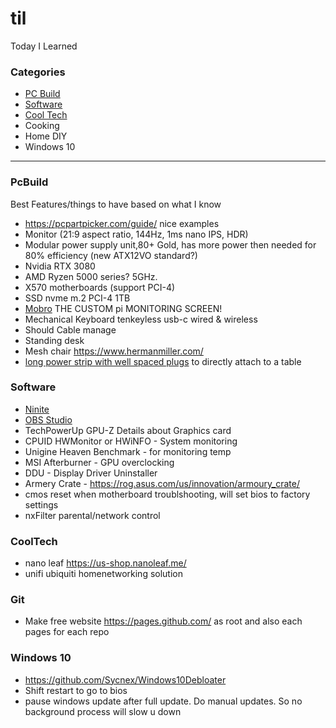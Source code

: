 # til
Today I Learned

### Categories
* [PC Build](#pcbuild)
* [Software](#software)
* [Cool Tech](#cooltech)
* Cooking
* Home DIY
* Windows 10
---

### PcBuild
Best Features/things to have based on what I know
- https://pcpartpicker.com/guide/ nice examples
- Monitor (21:9 aspect ratio, 144Hz, 1ms nano IPS, HDR)
- Modular power supply unit,80+ Gold, has more power then needed for 80% efficiency (new ATX12VO standard?)
- Nvidia RTX 3080
- AMD Ryzen 5000 series? 5GHz.
- X570 motherboards (support PCI-4)
- SSD nvme m.2 PCI-4 1TB
- [Mobro](https://www.mod-bros.com/en/projects/mobro) THE CUSTOM pi MONITORING SCREEN!
- Mechanical Keyboard tenkeyless usb-c wired & wireless 
- Should Cable manage
- Standing desk
- Mesh chair https://www.hermanmiller.com/
- [long power strip with well spaced plugs](https://www.amazon.com/dp/B07SG689YS/ref=cm_sw_em_r_mt_dp_1VTxFbGNHB3YC) to directly attach to a table

### Software
- [Ninite](https://ninite.com)
- [OBS Studio](https://obsproject.com/)
- TechPowerUp GPU-Z Details about Graphics card
- CPUID HWMonitor or HWiNFO - System monitoring
- Unigine Heaven Benchmark - for monitoring temp
- MSI Afterburner - GPU overclocking
- DDU - Display Driver Uninstaller
- Armery Crate - https://rog.asus.com/us/innovation/armoury_crate/
- cmos reset when motherboard troublshooting, will set bios to factory settings
- nxFilter parental/network control
### CoolTech
- nano leaf https://us-shop.nanoleaf.me/
- unifi ubiquiti homenetworking solution

### Git
- Make free website https://pages.github.com/ as root and also each pages for each repo

### Windows 10
- https://github.com/Sycnex/Windows10Debloater
- Shift restart to go to bios
- pause windows update after full update. Do manual updates. So no background process will slow u down

